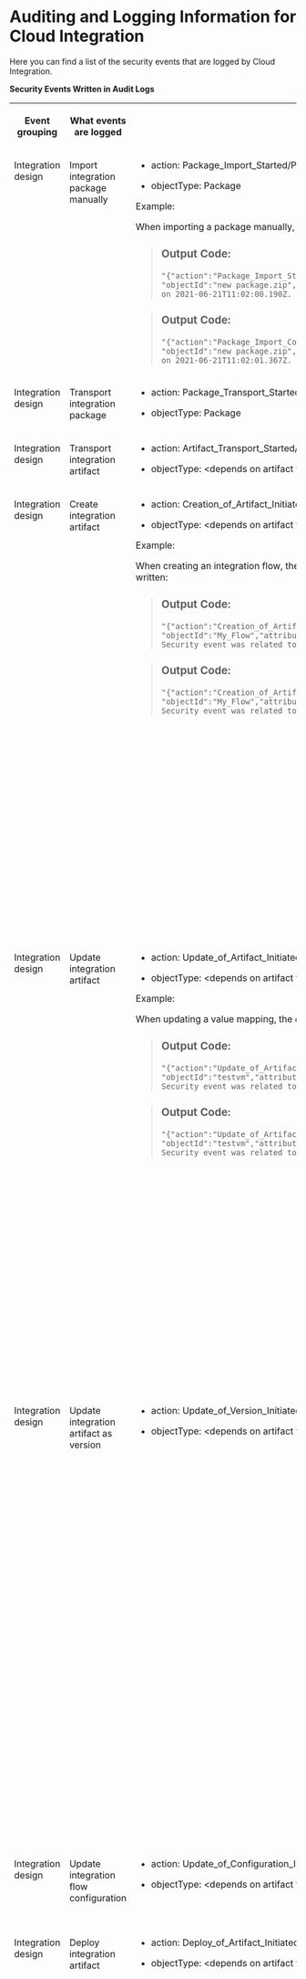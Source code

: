 <!-- loiod1c7bfe00b7c448ab56d7b4d454475f9 -->

# Auditing and Logging Information for Cloud Integration

Here you can find a list of the security events that are logged by Cloud Integration.



**Security Events Written in Audit Logs**


<table>
<tr>
<th valign="top">

Event grouping

</th>
<th valign="top">

What events are logged

</th>
<th valign="top">

How to identify related log events

</th>
<th valign="top">

Additional information

</th>
</tr>
<tr>
<td valign="top">

Integration design

</td>
<td valign="top">

Import integration package manually

</td>
<td valign="top">

-   action: Package\_Import\_Started/Package\_Import\_Completed

-   objectType: Package


Example:

When importing a package manually, the following events are written:

> ### Output Code:  
> ```
> "{"action":"Package_Import_Started","objectType":"Package",
> "objectId":"new package.zip","attributes":{},"changedAttributes":{}}" 
> on 2021-06-21T11:02:00.190Z. Security event was related to user "SAP".
> ```

> ### Output Code:  
> ```
> "{"action":"Package_Import_Completed","objectType":"Package",
> "objectId":"new package.zip","attributes":{},"changedAttributes":{}}" 
> on 2021-06-21T11:02:01.367Z. Security event was related to user "SAP".
> ```



</td>
<td valign="top">

[Working with Integration Packages](https://help.sap.com/viewer/368c481cd6954bdfa5d0435479fd4eaf/IAT/en-US/45423ba590094233a4c82f94390df096.html "") :arrow_upper_right: 

</td>
</tr>
<tr>
<td valign="top">

Integration design

</td>
<td valign="top">

Transport integration package

</td>
<td valign="top">

-   action: Package\_Transport\_Started/Package\_Transport\_Completed

-   objectType: Package




</td>
<td valign="top">

[Content Transport](../50-Development/content-transport-e3c79d6.md) 

</td>
</tr>
<tr>
<td valign="top">

Integration design

</td>
<td valign="top">

Transport integration artifact

</td>
<td valign="top">

-   action: Artifact\_Transport\_Started/Artifact\_Transport\_Completed

-   objectType: <depends on artifact type\>




</td>
<td valign="top">

 

</td>
</tr>
<tr>
<td valign="top">

Integration design

</td>
<td valign="top">

Create integration artifact

</td>
<td valign="top">

-   action: Creation\_of\_Artifact\_Initiated/Creation\_of\_Artifact\_Completed

-   objectType: <depends on artifact type\>


Example:

When creating an integration flow, the `objectType` parameter is `IntegrationFlow`, and the following events are written:

> ### Output Code:  
> ```
> "{"action":"Creation_of_Artifact_Initiated","objectType":"IntegrationFlow",
> "objectId":"My_Flow","attributes":{},"changedAttributes":{}}" on 2021-06-21T11:06:51.751Z. 
> Security event was related to user "SAP".
> ```

> ### Output Code:  
> ```
> "{"action":"Creation_of_Artifact_Completed","objectType":"IntegrationFlow",
> "objectId":"My_Flow","attributes":{},"changedAttributes":{}}" on 2021-06-21T11:06:51.819Z. 
> Security event was related to user "SAP".
> ```



</td>
<td valign="top">

Covers the following kinds of integration artifacts: integration flow, value mapping, OData API, SOAP API, REST API, integration adapter.

[Creating an Integration Flow](../50-Development/creating-an-integration-flow-da53d93.md)

[Developing an OData API Project](../50-Development/developing-an-odata-api-project-d961654.md)

[Developing Script and Script Collection](../50-Development/developing-script-and-script-collection-e60f706.md)

[Creating Message Mapping as an Artifact](../50-Development/creating-message-mapping-as-an-artifact-1d52a7b.md)

[Develop API-Based Integration Artifacts](../50-Development/develop-api-based-integration-artifacts-997501d.md)

[Developing Custom Adapters](../50-Development/developing-custom-adapters-7392cc4.md)

</td>
</tr>
<tr>
<td valign="top">

Integration design

</td>
<td valign="top">

Update integration artifact

</td>
<td valign="top">

-   action: Update\_of\_Artifact\_Initiated/Update\_of\_Artifact\_Completed

-   objectType: <depends on artifact type\>


Example:

When updating a value mapping, the `objectType` parameter is `ValueMapping`, and following events are written:

> ### Output Code:  
> ```
> "{"action":"Update_of_Artifact_Initiated","objectType":"ValueMapping",
> "objectId":"testvm","attributes":{},"changedAttributes":{}}" on 2021-06-25T13:58:23.615Z. 
> Security event was related to user "SAP".
> ```

> ### Output Code:  
> ```
> "{"action":"Update_of_Artifact_Completed","objectType":"ValueMapping",
> "objectId":"testvm","attributes":{},"changedAttributes":{}}" on 2021-06-25T13:58:23.709Z. 
> Security event was related to user "SAP".
> ```



</td>
<td valign="top">

Covers the following kinds of integration artifacts: integration flow, value mapping, OData API, SOAP API, REST API, integration adapter.

[Creating an Integration Flow](../50-Development/creating-an-integration-flow-da53d93.md)

[Developing an OData API Project](../50-Development/developing-an-odata-api-project-d961654.md)

[Developing Script and Script Collection](../50-Development/developing-script-and-script-collection-e60f706.md)

[Creating Message Mapping as an Artifact](../50-Development/creating-message-mapping-as-an-artifact-1d52a7b.md)

[Develop API-Based Integration Artifacts](../50-Development/develop-api-based-integration-artifacts-997501d.md)

[Developing Custom Adapters](../50-Development/developing-custom-adapters-7392cc4.md)

</td>
</tr>
<tr>
<td valign="top">

Integration design

</td>
<td valign="top">

Update integration artifact as version

</td>
<td valign="top">

-   action: Update\_of\_Version\_Initiated/Update\_of\_Version\_Completed

-   objectType: <depends on artifact type\>




</td>
<td valign="top">

Covers the following kinds of integration artifacts: integration flow, value mapping, OData API, SOAP API, REST API, integration adapter.

[Creating an Integration Flow](../50-Development/creating-an-integration-flow-da53d93.md)

[Developing an OData API Project](../50-Development/developing-an-odata-api-project-d961654.md)

[Developing Script and Script Collection](../50-Development/developing-script-and-script-collection-e60f706.md)

[Creating Message Mapping as an Artifact](../50-Development/creating-message-mapping-as-an-artifact-1d52a7b.md)

[Develop API-Based Integration Artifacts](../50-Development/develop-api-based-integration-artifacts-997501d.md)

[Developing Custom Adapters](../50-Development/developing-custom-adapters-7392cc4.md)

</td>
</tr>
<tr>
<td valign="top">

Integration design

</td>
<td valign="top">

Update integration flow configuration

</td>
<td valign="top">

-   action: Update\_of\_Configuration\_Initiated/Update\_of\_Configuration\_Completed

-   objectType: <depends on artifact type\>




</td>
<td valign="top">

[Configure Externalized Parameters of an Integration Flow](../50-Development/configure-externalized-parameters-of-an-integration-flow-462a478.md) 

</td>
</tr>
<tr>
<td valign="top">

Integration design

</td>
<td valign="top">

Deploy integration artifact

</td>
<td valign="top">

-   action: Deploy\_of\_Artifact\_Initiated/Deploy\_of\_Artifact\_Completed

-   objectType: <depends on artifact type\>




</td>
<td valign="top">

Covers the following kinds of integration artifacts: integration flow, value mapping, OData API, SOAP API, REST API, integration adapter.

[Creating an Integration Flow](../50-Development/creating-an-integration-flow-da53d93.md)

[Developing an OData API Project](../50-Development/developing-an-odata-api-project-d961654.md)

[Developing Script and Script Collection](../50-Development/developing-script-and-script-collection-e60f706.md)

[Creating Message Mapping as an Artifact](../50-Development/creating-message-mapping-as-an-artifact-1d52a7b.md)

[Develop API-Based Integration Artifacts](../50-Development/develop-api-based-integration-artifacts-997501d.md)

[Developing Custom Adapters](../50-Development/developing-custom-adapters-7392cc4.md)

</td>
</tr>
<tr>
<td valign="top">

Integration design

</td>
<td valign="top">

Deploy integration artifact \(mass deployment\)

</td>
<td valign="top">

 

</td>
<td valign="top">

 

</td>
</tr>
<tr>
<td valign="top">

Integration design

</td>
<td valign="top">

Delete integration artifact

</td>
<td valign="top">

-   action: Deletion\_of\_Artifact\_Initiated/Deletion\_of\_Artifact\_Completed

-   objectType: <depends on artifact type\>




</td>
<td valign="top">

Covers the following kinds of integration artifacts: integration flow, value mapping, OData API, SOAP API, REST API, integration adapter.

[Creating an Integration Flow](../50-Development/creating-an-integration-flow-da53d93.md)

[Developing an OData API Project](../50-Development/developing-an-odata-api-project-d961654.md)

[Developing Script and Script Collection](../50-Development/developing-script-and-script-collection-e60f706.md)

[Creating Message Mapping as an Artifact](../50-Development/creating-message-mapping-as-an-artifact-1d52a7b.md)

[Develop API-Based Integration Artifacts](../50-Development/develop-api-based-integration-artifacts-997501d.md)

[Developing Custom Adapters](../50-Development/developing-custom-adapters-7392cc4.md)

</td>
</tr>
<tr>
<td valign="top">

Integration design

</td>
<td valign="top">

Download WSDL

</td>
<td valign="top">

 

</td>
<td valign="top">

 

</td>
</tr>
<tr>
<td valign="top">

Partner Directory

</td>
<td valign="top">

Read Partner Directory entity

</td>
<td valign="top">

-   action: Read

-   objectType: <depends on Partner Directory entity type\>




</td>
<td valign="top">

[Parameterizing Integration Flows Using the Partner Directory](../50-Development/parameterizing-integration-flows-using-the-partner-directory-b7812a5.md) 

</td>
</tr>
<tr>
<td valign="top">

Partner Directory

</td>
<td valign="top">

Create Partner Directory entity

</td>
<td valign="top">

-   action: Create

-   objectType: <depends on Partner Directory entity type\>


Example:

Creation of an alternative partner writes the following log event:

> ### Output Code:  
> ```
> "{"action":"Create","objectType":"PD Alternative Partner","objectId":"Agency\u003dAgency;Id\u003dAlternativeID1;Scheme\u003dScheme",
> "attributes":{"Pid":"ID1"},"changedAttributes":{}}" on 2021-06-29T15:00:58.948Z. ..."
> ```



</td>
<td valign="top">

[Parameterizing Integration Flows Using the Partner Directory](../50-Development/parameterizing-integration-flows-using-the-partner-directory-b7812a5.md) 

</td>
</tr>
<tr>
<td valign="top">

Partner Directory

</td>
<td valign="top">

Update Partner Directory entity

</td>
<td valign="top">

-   action: Change

-   objectType: <depends on Partner Directory entity type\>




</td>
<td valign="top">

[Parameterizing Integration Flows Using the Partner Directory](../50-Development/parameterizing-integration-flows-using-the-partner-directory-b7812a5.md) 

</td>
</tr>
<tr>
<td valign="top">

Partner Directory

</td>
<td valign="top">

Delete Partner Directory entity

</td>
<td valign="top">

-   action: Delete

-   objectType: <depends on Partner Directory entity type\>


Example:

Deletion of an authorized user writes the following log event:

> ### Output Code:  
> ```
> "{"action":"Delete","objectType":"PD Authorized User","objectId":"..."",
> "attributes":{},"changedAttributes":{}}" on 2021-06-29T15:00:56.218Z. ..."
> ```



</td>
<td valign="top">

[Parameterizing Integration Flows Using the Partner Directory](../50-Development/parameterizing-integration-flows-using-the-partner-directory-b7812a5.md) 

</td>
</tr>
<tr>
<td valign="top">

Manage security

</td>
<td valign="top">

Create keystore entry

</td>
<td valign="top">

-   action: Create

-   objectType: <depends on keystore entry type\>


Example:

When creating an X.509 key pair, the `objectType` parameter is `X.509 Key-Pair`, and the following event is written:

> ### Output Code:  
> ```
> "{"action":"Create","objectType":"X.509 Key-Pair","objectId":"keypair",
> "attributes":{"Subject CN":"mydepartment.com","Issuer CN":"mydepartment.com",
> "Serial Number":"12345678"},"changedAttributes":{}}" on 2021-06-09T10:33:41.421Z. 
> Security event was related to user "SAP".
> ```



</td>
<td valign="top">

Covers the following kinds of keystore entry: X.509 or SSH key pair, X.509 or SSH key pair.

When restoring a certificate in the *Backup* keystore:

-   action: Create

-   objectType: Backup X.509 Certificate


More information on the keystore:

[Managing Keystore Entries](../50-Development/managing-keystore-entries-2dc8942.md)

</td>
</tr>
<tr>
<td valign="top">

Manage security

</td>
<td valign="top">

Update keystore entry by uploading a new file

</td>
<td valign="top">

-   action: Create

-   objectType: <depends on keystore entry type\>


Example:

When uploading an X.509 Certificate, the `objectType` parameter is `X.509 Certificate`, and the following event is written:

> ### Output Code:  
> ```
> "{"action":"Create","objectType":"X.509 Certificate","objectId":"mycertificate1",
> "attributes":{"Issuer CN":"OU\u003dSender,C\u003dDE","Subject CN":"OU\u003dSender,C\u003dDE",
> "Serial Number":"6818011987146590924"},"changedAttributes":{}}" on 2021-06-25T17:30:19.687Z. 
> Security event was related to user "SAP".
> ```



</td>
<td valign="top">

Covers the following kinds of keystore entry: X.509 or SSH key pair, X.509, or SSH key pair.

More information on the keystore:

[Managing Keystore Entries](../50-Development/managing-keystore-entries-2dc8942.md)

</td>
</tr>
<tr>
<td valign="top">

Manage security

</td>
<td valign="top">

Rename alias of keystore entry

</td>
<td valign="top">

-   action: Delete/Create

-   objectType: <depends on keystore entry type\>


Example:

Renaming the alias of a certificate from `mycertificate` to `mycertificate1` provides 2 log entries:

> ### Output Code:  
> ```
> "{"action":"Delete","objectType":"X.509 Certificate","objectId":"mycertificate",
> "attributes":{"Issuer CN":"OU\u003dSender,C\u003dDE","Subject CN":"OU\u003dSender,C\u003dDE",
> "Serial Number":"6818011987146590924"},"changedAttributes":{}}" on 2021-06-09T10:42:36.882Z. 
> Security event was related to user "SAP".
> ```

> ### Output Code:  
> ```
> "{"action":"Create","objectType":"X.509 Certificate","objectId":"mycertificate1",
> "attributes":{"Issuer CN":"OU\u003dSender,C\u003dDE","Subject CN":"OU\u003dSender,C\u003dDE",
> "Serial Number":"6818011987146590924"},"changedAttributes":{}}" on 2021-06-09T10:42:36.847Z. 
> Security event was related to user "SAP".
> ```



</td>
<td valign="top">

Covers the following kinds of keystore entry: X.509 or SSH key pair, X.509 key pair, or SSH key pair.

More information on the keystore:

[Managing Keystore Entries](../50-Development/managing-keystore-entries-2dc8942.md)

</td>
</tr>
<tr>
<td valign="top">

Manage security

</td>
<td valign="top">

Delete keystore entry

</td>
<td valign="top">

-   action: Delete

-   objectType: <depends on keystore entry type\>




</td>
<td valign="top">

Covers the following kinds of keystore entry: X.509 or SSH key pair, X.509 key pair, or SSH key pair.

More information on the keystore:

[Managing Keystore Entries](../50-Development/managing-keystore-entries-2dc8942.md)

</td>
</tr>
<tr>
<td valign="top">

Manage security

</td>
<td valign="top">

Create security material

</td>
<td valign="top">

-   action: PasswordStore

-   objectType: Credential




</td>
<td valign="top">

Covers the following kinds of artifact: User Credentials, OAuth2 Client Credentials, OAuth2 SAML Bearer Assertion, OAuth2 Authorization Code, Secure Parameter.

[Managing Security Material](../50-Development/managing-security-material-b8ccb53.md)

</td>
</tr>
<tr>
<td valign="top">

Manage security

</td>
<td valign="top">

Update security material

</td>
<td valign="top">

-   action: PasswordStore

-   objectType: Credential




</td>
<td valign="top">

Covers the following kinds of artifact: User Credentials, OAuth2 Client Credentials, OAuth2 SAML Bearer Assertion, OAuth2 Authorization Code, Secure Parameter.

[Managing Security Material](../50-Development/managing-security-material-b8ccb53.md)

</td>
</tr>
<tr>
<td valign="top">

Manage security

</td>
<td valign="top">

Delete security material

</td>
<td valign="top">

-   action: PasswordDelete

-   objectType: Credential




</td>
<td valign="top">

Covers the following kinds of artifact: User Credentials, OAuth2 Client Credentials, OAuth2 SAML Bearer Assertion, OAuth2 Authorization Code, Secure Parameter.

[Managing Security Material](../50-Development/managing-security-material-b8ccb53.md)

</td>
</tr>
<tr>
<td valign="top">

Manage security

</td>
<td valign="top">

Upload security material

</td>
<td valign="top">

-   action: PasswordStore

-   objectType: Security Material




</td>
<td valign="top">

Covers the following kinds of artifact: known hosts, PGP public keyring, PGP secret keyring.

[Managing Security Material](../50-Development/managing-security-material-b8ccb53.md)

</td>
</tr>
<tr>
<td valign="top">

Manage security

</td>
<td valign="top">

Undeploy security material

</td>
<td valign="top">

-   action: PasswordDelete

-   objectType: Security Material


Example:

During the undeployment of a PGP secret keyring, the following event is written:

> ### Output Code:  
> ```
> "{"action":"PasswordDelete","objectType":"Security Material","objectId":"secring",
> "attributes":{},"changedAttributes":{}}" on 2021-06-25T17:50:35.701Z. 
> Security event was related to user "SAP".
> ```



</td>
<td valign="top">

Covers the following kinds of artifact: known hosts, PGP public keyring, PGP secret keyring.

[Managing Security Material](../50-Development/managing-security-material-b8ccb53.md)

</td>
</tr>
<tr>
<td valign="top">

Manage security

</td>
<td valign="top">

Download security material

</td>
<td valign="top">

-   action: Read

-   objectType: Security Material


Example:

For the download of a known hosts file, the following event is written:

> ### Output Code:  
> ```
> "{"action":"Read","objectType":"Security Material","objectId":"known.hosts",
> "attributes":{},"changedAttributes":{}}" on 2021-06-25T17:53:16.589Z. 
> Security event was related to user "SAP".
> ```



</td>
<td valign="top">

Covers the following kinds of artifact: known hosts, PGP public keyring, PGP secret keyring.

[Managing Security Material](../50-Development/managing-security-material-b8ccb53.md)

</td>
</tr>
<tr>
<td valign="top">

Manage security

</td>
<td valign="top">

Create access policy

</td>
<td valign="top">

-   action: Create

-   objectType: Access Policy


Example:

For the creation of an access policy, the following event is written:

> ### Output Code:  
> ```
> "{"action":"Create","objectType":"Access Policy","objectId":"101:DemoIntegrationFlows",
> "attributes":{"message":"Successfully created access policy!"},"changedAttributes":{}}" on 2021-06-25T17:57:36.580Z. 
> Security event was related to user "SAP".
> ```



</td>
<td valign="top">

[Managing Access Policies](../50-Development/managing-access-policies-7db3c87.md)

[Managing Access Policies, Neo Environment](https://help.sap.com/viewer/368c481cd6954bdfa5d0435479fd4eaf/IAT/en-US/18f06d4c8c5244d8927c0e2c5dc1c706.html "Specifics for Access Policies in the Neo Environment.") :arrow_upper_right:

</td>
</tr>
<tr>
<td valign="top">

Manage security

</td>
<td valign="top">

Update access policy

</td>
<td valign="top">

-   action: Change

-   objectType: Access Policy


Example:

For the update of an access policy, the following event is written:

> ### Output Code:  
> ```
> "{"action":"Change","objectType":"Access Policy","objectId":"101:DemoIntegrationFlows_Changed",
> "attributes":{},"changedAttributes":{"message":{"oldValue":"Successfully updated access policy!",
> "newValue":"Successfully updated access policy!"}}}" on 2021-06-25T17:58:50.146Z. 
> Security event was related to user "SAP".
> ```



</td>
<td valign="top">

[Managing Access Policies](../50-Development/managing-access-policies-7db3c87.md)

[Managing Access Policies, Neo Environment](https://help.sap.com/viewer/368c481cd6954bdfa5d0435479fd4eaf/IAT/en-US/18f06d4c8c5244d8927c0e2c5dc1c706.html "Specifics for Access Policies in the Neo Environment.") :arrow_upper_right:

</td>
</tr>
<tr>
<td valign="top">

Manage security

</td>
<td valign="top">

Delete access policy

</td>
<td valign="top">

-   action: Delete

-   objectType: Access Policy


Example:

If you delete an access policy that includes artifact references, 2 logs are written, 1 for the artifact references and 1 for the access policy object:

> ### Output Code:  
> ```
> "{"action":"Delete","objectType":"Artifact Reference","objectId":"1:my second integration flow",
> "attributes":{"ConditionAttribute_1":"Name","ConditionType_1":"regularExpression","ConditionValue_1":
> "My First Integration Flow","Type_1":"INTEGRATION_FLOW","message":"Successfully deleted artifact references!"},
> "changedAttributes":{}}" on 2021-06-25T18:00:17.523Z. Security event was related to user "SAP".
> ```

> ### Output Code:  
> ```
> "{"action":"Delete","objectType":"Access Policy","objectId":"51:my second role",
> "attributes":{"message":"Successfully deleted access policy!"},"changedAttributes":{}}" 
> on 2021-06-25T18:00:17.462Z. Security event was related to user "SAP".
> ```



</td>
<td valign="top">

[Managing Access Policies](../50-Development/managing-access-policies-7db3c87.md)

[Managing Access Policies, Neo Environment](https://help.sap.com/viewer/368c481cd6954bdfa5d0435479fd4eaf/IAT/en-US/18f06d4c8c5244d8927c0e2c5dc1c706.html "Specifics for Access Policies in the Neo Environment.") :arrow_upper_right:

</td>
</tr>
<tr>
<td valign="top">

Manage security

</td>
<td valign="top">

Create artifact reference \(for access policy\)

</td>
<td valign="top">

-   action: Create

-   objectType: Artifact Reference


Example:

For the creation of an artifact reference of an access policy, the following event is written:

> ### Output Code:  
> ```
> "{"action":"Create","objectType":"Artifact Reference","objectId":"51:MyFirstIntegrationFlow",
> "attributes":{"ConditionValue":"MyFirstIntegrationFlow","ConditionType":"exactString","ConditionAttribute":"Name",
> "message":"Successfully created artifact references!"},"changedAttributes":{}}" on 2021-06-25T18:03:41.819Z. 
> Security event was related to user "SAP".
> ```



</td>
<td valign="top">

[Managing Access Policies](../50-Development/managing-access-policies-7db3c87.md)

[Managing Access Policies, Neo Environment](https://help.sap.com/viewer/368c481cd6954bdfa5d0435479fd4eaf/IAT/en-US/18f06d4c8c5244d8927c0e2c5dc1c706.html "Specifics for Access Policies in the Neo Environment.") :arrow_upper_right:

</td>
</tr>
<tr>
<td valign="top">

Manage security

</td>
<td valign="top">

Update artifact reference \(for access policy\)

</td>
<td valign="top">

-   action: Change

-   objectType: Artifact Reference


Example:

For the update of an artifact reference of an access policy, the following event is written:

> ### Output Code:  
> ```
> "{"action":"Change","objectType":"Artifact Reference","objectId":"51:MyFirstIntegrationFlow_Changed",
> "attributes":{"Type_51":"INTEGRATION_FLOW"},"changedAttributes":{"ConditionValue_51":{"oldValue":"MyFirstIntegrationFlow",
> "newValue":"MySecondIntegrationFlow"},"ConditionType_51":{"oldValue":"exactString","newValue":"exactString"},"message":
> {"oldValue":"Successfully updated artifact references!","newValue":"Successfully updated artifact references!"},
> "ConditionAttribute_51":{"oldValue":"Name","newValue":"Name"}}}" on 2021-06-25T18:05:20.279Z. 
> Security event was related to user "SAP".
> ```



</td>
<td valign="top">

[Managing Access Policies](../50-Development/managing-access-policies-7db3c87.md)

[Managing Access Policies, Neo Environment](https://help.sap.com/viewer/368c481cd6954bdfa5d0435479fd4eaf/IAT/en-US/18f06d4c8c5244d8927c0e2c5dc1c706.html "Specifics for Access Policies in the Neo Environment.") :arrow_upper_right:

</td>
</tr>
<tr>
<td valign="top">

Manage security

</td>
<td valign="top">

Delete artifact reference \(for access policy\)

</td>
<td valign="top">

-   action: Delete

-   objectType: Artifact Reference




</td>
<td valign="top">

[Managing Access Policies](../50-Development/managing-access-policies-7db3c87.md)

[Managing Access Policies, Neo Environment](https://help.sap.com/viewer/368c481cd6954bdfa5d0435479fd4eaf/IAT/en-US/18f06d4c8c5244d8927c0e2c5dc1c706.html "Specifics for Access Policies in the Neo Environment.") :arrow_upper_right:

</td>
</tr>
<tr>
<td valign="top">

Manage security

</td>
<td valign="top">

Deploy JDBC material

</td>
<td valign="top">

-   action: PasswordStore

-   objectType: Data Source


Example:

For the deployment of JDBC material, the following event is written:

> ### Output Code:  
> ```
> "{"action":"PasswordStore","objectType":"Data Source","objectId":"jdbc01","attributes":{},
> "changedAttributes":{}}" on 2021-06-25T18:09:10.084Z. Security event was related to user "SAP".
> ```



</td>
<td valign="top">

[Managing JDBC Material](../50-Development/managing-jdbc-material-32ee7cd.md) 

</td>
</tr>
<tr>
<td valign="top">

Manage security

</td>
<td valign="top">

Undeploy JDBC material

</td>
<td valign="top">

-   action: PasswordDelete

-   objectType: Data Source




</td>
<td valign="top">

[Managing JDBC Material](../50-Development/managing-jdbc-material-32ee7cd.md) 

</td>
</tr>
<tr>
<td valign="top">

Manage security

</td>
<td valign="top">

Create user role \(only Cloud Foundry\)

</td>
<td valign="top">

\(tbd\)

</td>
<td valign="top">

[Managing User Roles](../50-Development/managing-user-roles-4e86f0d.md) 

</td>
</tr>
<tr>
<td valign="top">

Manage security

</td>
<td valign="top">

Update user role \(only Cloud Foundry\)

</td>
<td valign="top">

\(tbd\)

</td>
<td valign="top">

[Managing User Roles](../50-Development/managing-user-roles-4e86f0d.md) 

</td>
</tr>
<tr>
<td valign="top">

Manage security

</td>
<td valign="top">

Delete user role \(only Cloud Foundry\)

</td>
<td valign="top">

\(tbd\)

</td>
<td valign="top">

[Managing User Roles](../50-Development/managing-user-roles-4e86f0d.md) 

</td>
</tr>
<tr>
<td valign="top">

Manage stores

</td>
<td valign="top">

Download data store entry

</td>
<td valign="top">

-   action: Read

-   objectType: Message


Example:

Downloading data store entry `HT-1037` of global data store `Products` writes the following audit log event:

> ### Output Code:  
> ```
> "{"action":"Read","objectType":"Message","objectId":"Products/GLOBAL/HT-1037",
> "attributes":{"storeName":"Products","id":"HT-1037"},"changedAttributes":{}}" 
> on 2021-06-29T15:28:47.695Z. 
> ```



</td>
<td valign="top">

[Managing Data Stores](../50-Development/managing-data-stores-ac39f1d.md) 

</td>
</tr>
<tr>
<td valign="top">

Manage stores

</td>
<td valign="top">

Delete data store entry

</td>
<td valign="top">

-   action: Delete

-   objectType: Message


Example:

Deletion of data store entry `126` of global data store `CustomerReviews` writes the following audit log event:

> ### Output Code:  
> ```
> "{"action":"Delete","objectType":"Message","objectId":"CustomerReviews/GLOBAL/126",
> "attributes":{"ids":"[126]","storeName":"CustomerReviews","id":"126"},"changedAttributes":{}}" 
> on 2021-06-29T15:22:30.135Z.
> ```



</td>
<td valign="top">

[Managing Data Stores](../50-Development/managing-data-stores-ac39f1d.md) 

</td>
</tr>
<tr>
<td valign="top">

Manage stores

</td>
<td valign="top">

Delete data store

</td>
<td valign="top">

-   action: Delete

-   objectType: Message


Example:

Deletion of global data store `CustomerReviews` writes the following audit log event:

> ### Output Code:  
> ```
> "{"action":"Delete","objectType":"Message","objectId":"CustomerReviews/GLOBAL/ALL",
> "attributes":{"storeName":"CustomerReviews"},"changedAttributes":{}}" on 2021-06-29T15:26:34.345Z. 
> ```



</td>
<td valign="top">

[Managing Data Stores](../50-Development/managing-data-stores-ac39f1d.md) 

</td>
</tr>
<tr>
<td valign="top">

Manage stores

</td>
<td valign="top">

Download variable

</td>
<td valign="top">

-   action: Read

-   objectType: Message


Example:

Download of global variable `timestamp` writes the following audit log event:

> ### Output Code:  
> ```
> "{"action":"Read","objectType":"Message","objectId":"sap_global_store/GLOBAL/timestamp",
> "attributes":{"storeName":"sap_global_store","id":"timestamp"},"changedAttributes":{}}" on 2021-06-30T09:53:31.226Z. 
> ```

Example:

Download of local variable `ProductId` \(related to integration flow `Write_Product_ID` writes the following audit log event:

> ### Output Code:  
> ```
> "{"action":"Read","objectType":"Message","objectId":"sap_global_store/Write_Product_ID/ProductId",
> "attributes":{"qualifier":"Write_Product_ID","storeName":"sap_global_store","id":"ProductId"},"changedAttributes":{}}" 
> on 2021-06-30T10:04:51.569Z. 
> ```



</td>
<td valign="top">

[Managing Variables](../50-Development/managing-variables-ca93653.md) 

</td>
</tr>
<tr>
<td valign="top">

Manage stores

</td>
<td valign="top">

Delete variable

</td>
<td valign="top">

-   action: Delete

-   objectType: Variable


Example:

Deletion of global variable `timestamp` writes the following audit log event:

> ### Output Code:  
> ```
> "{"action":"Delete","objectType":"Variable","objectId":"sap_global_store/GLOBAL/timestamp",
> "attributes":{"ids":"[timestamp]","storeName":"sap_global_store","id":"timestamp"},"changedAttributes":{}}" 
> on 2021-06-30T09:56:48.985Z. 
> ```

Example:

Deletion of local variable `ProductId` \(related to integration flow `Write_Product_ID` writes the following audit log event:

> ### Output Code:  
> ```
> "{"action":"Delete","objectType":"Variable","objectId":"sap_global_store/Write_Product_ID/ProductId",
> "attributes":{"qualifier":"Write_Product_ID","ids":"[ProductId]","storeName":"sap_global_store","id":"ProductId"},
> "changedAttributes":{}}" on 2021-06-30T10:08:27.385Z. 
> ```



</td>
<td valign="top">

[Managing Variables](../50-Development/managing-variables-ca93653.md) 

</td>
</tr>
<tr>
<td valign="top">

Manage stores

</td>
<td valign="top">

Move messages to another queue

</td>
<td valign="top">

-   action: Move

-   objectType: Message Queue




</td>
<td valign="top">

[Managing Message Queues](../50-Development/managing-message-queues-cdcce24.md) 

</td>
</tr>
<tr>
<td valign="top">

Manage stores

</td>
<td valign="top">

Delete message queue

</td>
<td valign="top">

-   action: Delete

-   objectType: Message Queue


Example:

Deletion of message queue `MyQueue` writes the following audit log event:

> ### Output Code:  
> ```
> "{"action":"Delete","objectType":"Message Queue","objectId":"MyQueue",
> "attributes":{},"changedAttributes":{}}" on 2021-06-30T10:26:08.601Z. 
> ```



</td>
<td valign="top">

[Managing Message Queues](../50-Development/managing-message-queues-cdcce24.md) 

</td>
</tr>
<tr>
<td valign="top">

Manage stores

</td>
<td valign="top">

Delete message from message queue

</td>
<td valign="top">

-   action: Delete

-   objectType: Message


Example:

Deletion of a message from message queue `MyQueue` writes the following audit log event:

> ### Output Code:  
> ```
> "{"action":"Delete","objectType":"Message","objectId":"ID:12345-abcde",
> "attributes":{"Queue":"MyQueue"},"changedAttributes":{}}" on 2021-06-30T10:49:47.974Z. 
> ```



</td>
<td valign="top">

[Managing Message Queues](../50-Development/managing-message-queues-cdcce24.md) 

</td>
</tr>
<tr>
<td valign="top">

Manage stores

</td>
<td valign="top">

Download message from message queue

</td>
<td valign="top">

-   action: Read

-   objectType: Message


Example:

Downloading a message from message queue `MyQueue` writes the following audit log event:

> ### Output Code:  
> ```
> "{"action":"Read","objectType":"Message","objectId":"ID:12345-abcde",
> "attributes":{"Queue":"MyQueue"},"changedAttributes":{}}" on 2021-06-30T10:49:40.913Z.
> ```



</td>
<td valign="top">

[Managing Message Queues](../50-Development/managing-message-queues-cdcce24.md) 

</td>
</tr>
<tr>
<td valign="top">

Manage stores

</td>
<td valign="top">

Retry message from message queue

</td>
<td valign="top">

-   action: Retry

-   objectType: Message




</td>
<td valign="top">

[Managing Message Queues](../50-Development/managing-message-queues-cdcce24.md) 

</td>
</tr>
<tr>
<td valign="top">

Message monitoring

</td>
<td valign="top">

Read / download message payload / header when monitoring integration flow with Trace log level

</td>
<td valign="top">

-   action: Read

-   objectType: Message Payload \(Trace\)


Example:

Reading the message payload writes the following audit log event:

> ### Output Code:  
> ```
> "{"action":"Read","objectType":"Message Payload (Trace)",
> "objectId":"mplId\1234-xyz;traceId\abcd;stepId\u003dEndEvent_2; 
> Odata-Read","attributes":{"message":"Reading Content for Message Payload (Trace) with Id 1353"},
> "changedAttributes":{}}" on 2021-07-05T10:09:35.531Z.
> ```



</td>
<td valign="top">

[Monitor Message Processing](../50-Development/monitor-message-processing-314df3f.md) 

</td>
</tr>
<tr>
<td valign="top">

Message monitoring

</td>
<td valign="top">

Read message processing log attachment

</td>
<td valign="top">

-   action: Read

-   objectType: MPL Attachment




</td>
<td valign="top">

[Monitor Message Processing](../50-Development/monitor-message-processing-314df3f.md) 

</td>
</tr>
</table>

**Related Information**  


[Audit Logging in the Cloud Foundry Environment](https://help.sap.com/viewer/65de2977205c403bbc107264b8eccf4b/Cloud/en-US/f92c86ab11f6474ea5579d839051c334.html)

[Audit Logging in the Neo Environment](https://help.sap.com/viewer/ea72206b834e4ace9cd834feed6c0e09/Cloud/en-US/02c39712c1064c96b37c1ea5bc9420dc.html)

